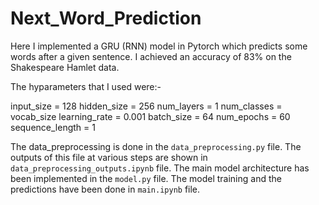 # Next_Word_Prediction

Here I implemented a GRU (RNN) model in Pytorch which predicts some words after a given sentence. I achieved an accuracy of 83% on the Shakespeare Hamlet data.

The hyparameters that I used were:-

input_size = 128
hidden_size = 256
num_layers = 1
num_classes = vocab_size
learning_rate = 0.001
batch_size = 64
num_epochs = 60
sequence_length = 1

The data_preprocessing is done in the `data_preprocessing.py` file. The outputs of this file at various steps are shown in `data_preprocessing_outputs.ipynb` file.
The main model architecture has been implemented in the `model.py` file.
The model training and the predictions have been done in `main.ipynb` file.

